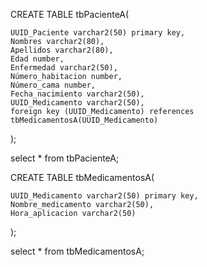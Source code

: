 CREATE TABLE tbPacienteA(

    UUID_Paciente varchar2(50) primary key,
    Nombres varchar2(80),
    Apellidos varchar2(80),
    Edad number,
    Enfermedad varchar2(50),
    Número_habitacion number,
    Número_cama number,
    Fecha_nacimiento varchar2(50),
    UUID_Medicamento varchar2(50),
    foreign key (UUID_Medicamento) references tbMedicamentosA(UUID_Medicamento)
    
);

select * from tbPacienteA;

CREATE TABLE tbMedicamentosA(

    UUID_Medicamento varchar2(50) primary key,
    Nombre_medicamento varchar2(50),
    Hora_aplicacion varchar2(50)
    
);

select * from tbMedicamentosA;
